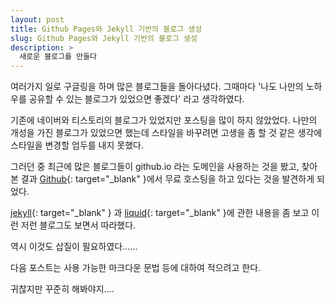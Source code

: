 ```yaml
---
layout: post
title: Github Pages와 Jekyll 기반의 블로그 생성
slug: Github Pages와 Jekyll 기반의 블로그 생성
description: >
  새로운 블로그를 만들다
---
```


여러가지 일로 구글링을 하며 많은 블로그들을 돌아다녔다.
그때마다 '나도 나만의 노하우를 공유할 수 있는 블로그가 있었으면 좋겠다' 라고 생각하였다.

기존에 네이버와 티스토리의 블로그가 있었지만 포스팅을 많이 하지 않았었다.
나만의 개성을 가진 블로그가 있었으면 했는데 스타일을 바꾸려면 고생을 좀 할 것 같은 생각에
스타일을 변경할 엄두를 내지 못했다.

그러던 중 최근에 많은 블로그들이 github.io 라는 도메인을 사용하는 것을 봤고,
찾아본 결과 [Github](https://github.com/){: target="_blank" }에서 무료 호스팅을 하고 있다는 것을 발견하게 되었다.

[jekyll](https://jekyllrb.com/){: target="_blank" } 과 [liquid](https://shopify.github.io/liquid/){: target="_blank" }에 관한 내용을 좀 보고 이런 저런 블로그도 보면서 따라했다.

역시 이것도 삽질이 필요하였다......

다음 포스트는 사용 가능한 마크다운 문법 등에 대하여 적으려고 한다.

귀찮지만 꾸준히 해봐야지....